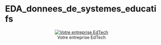 # EDA_donnees_de_systemes_educatifs

<center>
<figure><a href="https://user.oc-static.com/upload/2019/02/23/15509409025066_Capture%20d%E2%80%99e%CC%81cran%202019-02-15%20a%CC%80%2011.59.10.png" class="oc-imageLink oc-imageLink--disabled"><img src="https://user.oc-static.com/upload/2019/02/23/15509409025066_Capture%20d%E2%80%99e%CC%81cran%202019-02-15%20a%CC%80%2011.59.10.png" alt="Votre entreprise EdTech"></a>
<figcaption>Votre entreprise EdTech</figcaption>
</figure>
</center>


